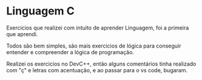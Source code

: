 # Linguagem C
 Exercicios que realizei com intuito de aprender Linguagem, foi a primeira que aprendi.

Todos são bem simples, são mais exercicios de lógica para conseguir entender e compreender a lógica de programação.

Realizei os exercicios no DevC++, então alguns comentários tinha realizado com "ç" e letras com acentuação, e ao passar para o vs code, bugaram.